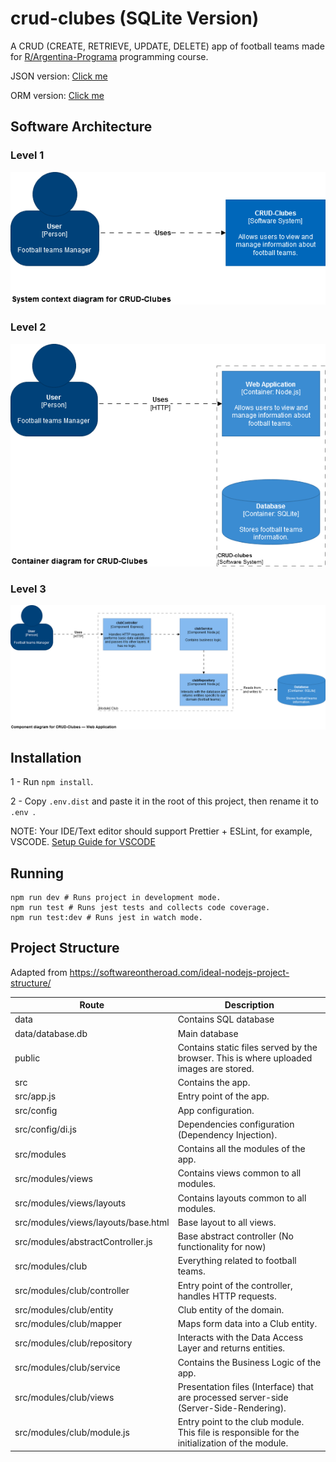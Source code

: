 # crud-clubes (SQLite Version)

A CRUD (CREATE, RETRIEVE, UPDATE, DELETE) app of football teams made for [R/Argentina-Programa](https://argentinaprograma.com/) programming course.

JSON version: [Click me](https://github.com/Leonelmarianog/crud-clubes/tree/master)

ORM version: [Click me](https://github.com/Leonelmarianog/crud-clubes/tree/orm-version)

## Software Architecture

### Level 1

<img src="./docs/crud-clubes-level-1-diagram.png">

### Level 2

<img src="./docs/crud-clubes-level-2-diagram.png">

### Level 3

<img src="./docs/crud-clubes-level-3-diagram.png">

## Installation

1 - Run `npm install`.

2 - Copy `.env.dist` and paste it in the root of this project, then rename it to `.env `.

NOTE: Your IDE/Text editor should support Prettier + ESLint, for example, VSCODE. [Setup Guide for VSCODE](https://blog.echobind.com/integrating-prettier-eslint-airbnb-style-guide-in-vscode-47f07b5d7d6a)

## Running

```
npm run dev # Runs project in development mode.
npm run test # Runs jest tests and collects code coverage.
npm run test:dev # Runs jest in watch mode.
```

## Project Structure

Adapted from https://softwareontheroad.com/ideal-nodejs-project-structure/

| Route                               | Description                                                                                    |
| ----------------------------------- | ---------------------------------------------------------------------------------------------- |
| data                                | Contains SQL database                                                                          |
| data/database.db                    | Main database                                                                                  |
| public                              | Contains static files served by the browser. This is where uploaded images are stored.         |
| src                                 | Contains the app.                                                                              |
| src/app.js                          | Entry point of the app.                                                                        |
| src/config                          | App configuration.                                                                             |
| src/config/di.js                    | Dependencies configuration (Dependency Injection).                                             |
| src/modules                         | Contains all the modules of the app.                                                           |
| src/modules/views                   | Contains views common to all modules.                                                          |
| src/modules/views/layouts           | Contains layouts common to all modules.                                                        |
| src/modules/views/layouts/base.html | Base layout to all views.                                                                      |
| src/modules/abstractController.js   | Base abstract controller (No functionality for now)                                            |
| src/modules/club                    | Everything related to football teams.                                                          |
| src/modules/club/controller         | Entry point of the controller, handles HTTP requests.                                          |
| src/modules/club/entity             | Club entity of the domain.                                                                     |
| src/modules/club/mapper             | Maps form data into a Club entity.                                                             |
| src/modules/club/repository         | Interacts with the Data Access Layer and returns entities.                                     |
| src/modules/club/service            | Contains the Business Logic of the app.                                                        |
| src/modules/club/views              | Presentation files (Interface) that are processed server-side (Server-Side-Rendering).         |
| src/modules/club/module.js          | Entry point to the club module. This file is responsible for the initialization of the module. |
